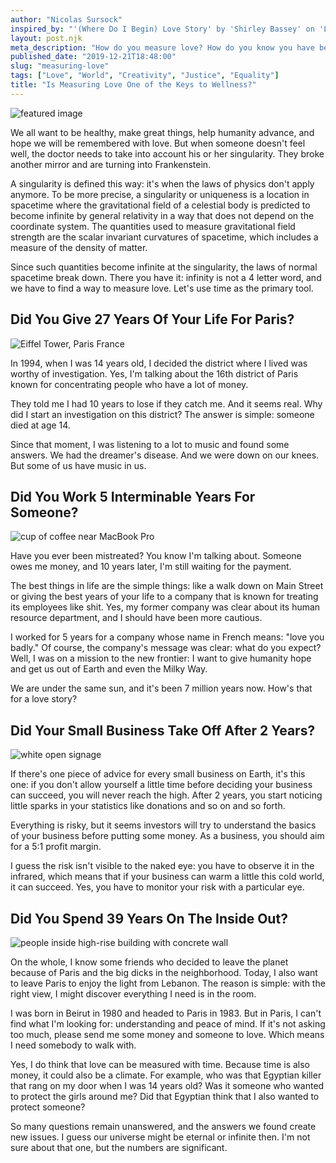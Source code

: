 ```yaml
---
author: "Nicolas Sursock"
inspired_by: "'(Where Do I Begin) Love Story' by 'Shirley Bassey' on 'Love, Life and Feelings'"
layout: post.njk
meta_description: "How do you measure love? How do you know you have been loved? I guess it's simple. You have to keep track of the time you spent."
published_date: "2019-12-21T18:48:00"
slug: "measuring-love"
tags: ["Love", "World", "Creativity", "Justice", "Equality"]
title: "Is Measuring Love One of the Keys to Wellness?"
---
```


![featured image](https://images.unsplash.com/photo-1501139083538-0139583c060f?ixlib=rb-4.0.3&ixid=MnwxMjA3fDB8MHxwaG90by1wYWdlfHx8fGVufDB8fHx8&auto=format&fit=crop)

We all want to be healthy, make great things, help humanity advance, and hope we will be remembered with love. But when someone doesn't feel well, the doctor needs to take into account his or her singularity. They broke another mirror and are turning into Frankenstein.

A singularity is defined this way: it's when the laws of physics don't apply anymore. To be more precise, a singularity or uniqueness is a location in spacetime where the gravitational field of a celestial body is predicted to become infinite by general relativity in a way that does not depend on the coordinate system. The quantities used to measure gravitational field strength are the scalar invariant curvatures of spacetime, which includes a measure of the density of matter.

Since such quantities become infinite at the singularity, the laws of normal spacetime break down. There you have it: infinity is not a 4 letter word, and we have to find a way to measure love. Let's use time as the primary tool.

## Did You Give 27 Years Of Your Life For Paris?

![Eiffel Tower, Paris France](https://images.unsplash.com/photo-1502602898657-3e91760cbb34?ixlib=rb-4.0.3&ixid=MnwxMjA3fDB8MHxwaG90by1wYWdlfHx8fGVufDB8fHx8&auto=format&fit=crop&q=80&w=800&h=600)

In 1994, when I was 14 years old, I decided the district where I lived was worthy of investigation. Yes, I'm talking about the 16th district of Paris known for concentrating people who have a lot of money.

They told me I had 10 years to lose if they catch me. And it seems real. Why did I start an investigation on this district? The answer is simple: someone died at age 14.

Since that moment, I was listening to a lot to music and found some answers. We had the dreamer's disease. And we were down on our knees. But some of us have music in us.

## Did You Work 5 Interminable Years For Someone?

![cup of coffee near MacBook Pro](https://images.unsplash.com/photo-1497032628192-86f99bcd76bc?ixlib=rb-4.0.3&ixid=MnwxMjA3fDB8MHxwaG90by1wYWdlfHx8fGVufDB8fHx8&auto=format&fit=crop&q=80&w=800&h=600)

Have you ever been mistreated? You know I'm talking about. Someone owes me money, and 10 years later, I'm still waiting for the payment.

The best things in life are the simple things: like a walk down on Main Street or giving the best years of your life to a company that is known for treating its employees like shit. Yes, my former company was clear about its human resource department, and I should have been more cautious.

I worked for 5 years for a company whose name in French means: "love you badly." Of course, the company's message was clear: what do you expect? Well, I was on a mission to the new frontier: I want to give humanity hope and get us out of Earth and even the Milky Way.

We are under the same sun, and it's been 7 million years now. How's that for a love story?

## Did Your Small Business Take Off After 2 Years?

![white open signage](https://images.unsplash.com/photo-1575663620136-5ebbfcc2c597?ixlib=rb-4.0.3&ixid=MnwxMjA3fDB8MHxwaG90by1wYWdlfHx8fGVufDB8fHx8&auto=format&fit=crop&q=80&w=800&h=600)

If there's one piece of advice for every small business on Earth, it's this one: if you don't allow yourself a little time before deciding your business can succeed, you will never reach the high. After 2 years, you start noticing little sparks in your statistics like donations and so on and so forth.

Everything is risky, but it seems investors will try to understand the basics of your business before putting some money. As a business, you should aim for a 5:1 profit margin.

I guess the risk isn't visible to the naked eye: you have to observe it in the infrared, which means that if your business can warm a little this cold world, it can succeed. Yes, you have to monitor your risk with a particular eye.

## Did You Spend 39 Years On The Inside Out?

![people inside high-rise building with concrete wall](https://images.unsplash.com/photo-1519748174344-16e5d53bda7a?ixlib=rb-4.0.3&ixid=MnwxMjA3fDB8MHxwaG90by1wYWdlfHx8fGVufDB8fHx8&auto=format&fit=crop&q=80&w=800&h=600)

On the whole, I know some friends who decided to leave the planet because of Paris and the big dicks in the neighborhood. Today, I also want to leave Paris to enjoy the light from Lebanon. The reason is simple: with the right view, I might discover everything I need is in the room.

I was born in Beirut in 1980 and headed to Paris in 1983. But in Paris, I can't find what I'm looking for: understanding and peace of mind. If it's not asking too much, please send me some money and someone to love. Which means I need somebody to walk with.

Yes, I do think that love can be measured with time. Because time is also money, it could also be a climate. For example, who was that Egyptian killer that rang on my door when I was 14 years old? Was it someone who wanted to protect the girls around me? Did that Egyptian think that I also wanted to protect someone?

So many questions remain unanswered, and the answers we found create new issues. I guess our universe might be eternal or infinite then. I'm not sure about that one, but the numbers are significant. 